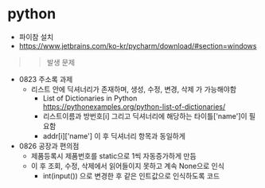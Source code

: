 # python
- 파이참 설치
- https://www.jetbrains.com/ko-kr/pycharm/download/#section=windows

>> 발생 문제
- 0823 주소록 과제
  - 리스트 안에 딕셔너리가 존재하며, 생성, 수정, 변경, 삭제 가 가능해야함
    - List of Dictionaries in Python https://pythonexamples.org/python-list-of-dictionaries/
    - 리스트이름과 방번호[i] 그리고 딕셔너리에 해당하는 타이틀['name']이 필요함
    - addr[i]['name'] 이 후 딕셔너리 항목과 동일하게   
- 0826 공장과 편의점
  - 제품등록시 제품번호를 static으로 1씩 자동증가하게 만듬
  - 이 후 조회, 수정, 삭제에서 읽어들이지 못하고 계속 None으로 인식
    - int(input()) 으로 변경한 후 같은 인트값으로 인식하도록 코드 

